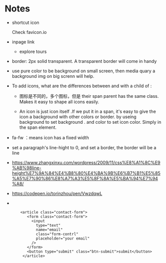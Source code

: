 # Notes

- shortcut icon

  Check favicon.io

- inpage link

  - explore tours

- border: 2px solid transparent. A transparent border will come in handy

- use pure color to be background on small screen, then media quary a background img on big screnn will help.

- To add icons, what are the differences between and with a child of :

  - 图标是不同的，多个图标，但是 their span parent has the same class. Makes it easy to shape all icons easily.

  - An icon is just icon itself .If we put it in a span, it's easy to give the icon a background with other colors or border. by useing background to set background . and color to set icon color. Simply in the span element.

- fa-fw ：means icon has a fixed width

- set a paragraph's line-hight to 0, and set a border, the border will be a line

- <https://www.zhangxinxu.com/wordpress/2009/11/css%E8%A1%8C%E9%AB%98line-height%E7%9A%84%E4%B8%80%E4%BA%9B%E6%B7%B1%E5%85%A5%E7%90%86%E8%A7%A3%E5%8F%8A%E5%BA%94%E7%94%A8/>

- <https://codepen.io/torinzhou/pen/VwzdqwL>

-

```null
       <article class="contact-form">
          <form class="contact-form">
            <input
              type="text"
              name="email"
              class="form-contrl"
              placeholder="your email"
            />
          </form>
          <button type="submit" class="btn-submit">submit</button>
        </article>
```
